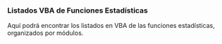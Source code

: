 ### Listados VBA de Funciones Estadísticas

Aquí podrá encontrar los listados en VBA de las funciones estadísticas, organizados por módulos.
